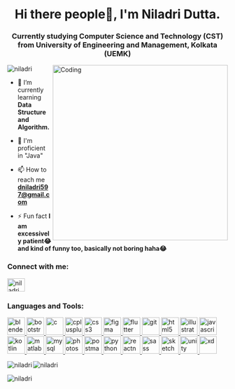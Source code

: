 <h1 align="center">Hi there people👋, I'm Niladri Dutta.</h1>
<h3 align="center">Currently studying Computer Science and Technology (CST) from University of Engineering and Management, Kolkata (UEMK)</h3>
<img align="right" alt="Coding" width="400" src="https://user-images.githubusercontent.com/63924604/208824038-87b45f59-9127-41aa-92fb-0220bf06a7c6.gif">

<p align="left"> <img src="https://komarev.com/ghpvc/?username=dniladri597&label=Profile%20views&color=0e75b6&style=flat" alt="niladri" /> </p>



- 🌱 I’m currently learning **Data Structure and Algorithm.**

- 📄 I'm proficient in "Java"

- 📫 How to reach me **dniladri597@gmail.com**

- ⚡ Fun fact **I am excessively patient😂 and kind of funny too, basically not boring haha😂**

<h3 align="left">Connect with me:</h3>
<p align="left">
<a href="https://twitter.com/dniladri597" target="blank"><img align="center" src="https://user-images.githubusercontent.com/63924604/208840554-a66b7cd0-8654-47cc-a5ed-c6e7635c19a5.svg" alt="niladri" height="30" width="40" /></a>
</p>

<h3 align="left">Languages and Tools:</h3>
<p align="left"> <a href="https://www.blender.org/" target="_blank" rel="noreferrer"> <img src="https://download.blender.org/branding/community/blender_community_badge_white.svg" alt="blender" width="40" height="40"/> </a> <a href="https://getbootstrap.com" target="_blank" rel="noreferrer"> <img src="https://user-images.githubusercontent.com/63924604/208937755-0f2e2394-0e0b-4ffc-a96b-8a3bfc7a8130.svg" alt="bootstrap" width="40" height="40"/> </a> <a href="https://www.cprogramming.com/" target="_blank" rel="noreferrer"> <img src="https://user-images.githubusercontent.com/63924604/208842117-3bec12ac-ea2a-416d-aeb1-9a22fb1e927c.svg" alt="c" width="40" height="40"/> </a> <a href="https://www.w3schools.com/cpp/" target="_blank" rel="noreferrer"> <img src="https://user-images.githubusercontent.com/63924604/208842210-a49626d9-2ae3-48b7-bc33-b7690d9208d1.svg" alt="cplusplus" width="40" height="40"/> </a> <a href="https://www.w3schools.com/css/" target="_blank" rel="noreferrer"> <img src="https://user-images.githubusercontent.com/63924604/208938457-41814ae7-19f3-4156-98c4-92f2d9b3a7a8.svg" alt="css3" width="40" height="40"/> </a> <a href="https://www.figma.com/" target="_blank" rel="noreferrer"> <img src="https://www.vectorlogo.zone/logos/figma/figma-icon.svg" alt="figma" width="40" height="40"/> </a> <a href="https://flutter.dev" target="_blank" rel="noreferrer"> <img src="https://www.vectorlogo.zone/logos/flutterio/flutterio-icon.svg" alt="flutter" width="40" height="40"/> </a> <a href="https://git-scm.com/" target="_blank" rel="noreferrer"> <img src="https://www.vectorlogo.zone/logos/git-scm/git-scm-icon.svg" alt="git" width="40" height="40"/> </a> <a href="https://www.w3.org/html/" target="_blank" rel="noreferrer"> <img src="https://user-images.githubusercontent.com/63924604/208938604-b15fa2f4-25ea-4e09-abd4-1831aa966077.svg" alt="html5" width="40" height="40"/> </a> <a href="https://www.adobe.com/in/products/illustrator.html" target="_blank" rel="noreferrer"> <img src="https://www.vectorlogo.zone/logos/adobe_illustrator/adobe_illustrator-icon.svg" alt="illustrator" width="40" height="40"/> </a> <a href="https://developer.mozilla.org/en-US/docs/Web/JavaScript" target="_blank" rel="noreferrer"> <img src="https://user-images.githubusercontent.com/63924604/208842652-c790a3fa-7d45-482a-898b-5194633a8a92.svg" alt="javascript" width="40" height="40"/> </a> <a href="https://kotlinlang.org" target="_blank" rel="noreferrer"> <img src="https://www.vectorlogo.zone/logos/kotlinlang/kotlinlang-icon.svg" alt="kotlin" width="40" height="40"/> </a> <a href="https://www.mathworks.com/" target="_blank" rel="noreferrer"> <img src="https://upload.wikimedia.org/wikipedia/commons/2/21/Matlab_Logo.png" alt="matlab" width="40" height="40"/> </a> <a href="https://www.mysql.com/" target="_blank" rel="noreferrer"> <img src="https://user-images.githubusercontent.com/63924604/208842777-d0de66b7-ed37-4fd0-833d-9949e61fdc16.svg" alt="mysql" width="40" height="40"/> </a> <a href="https://www.photoshop.com/en" target="_blank" rel="noreferrer"> <img src="https://user-images.githubusercontent.com/63924604/208842875-4405cf81-3e41-4c3f-8e49-c1c965f4d4d6.svg" alt="photoshop" width="40" height="40"/> </a> <a href="https://postman.com" target="_blank" rel="noreferrer"> <img src="https://www.vectorlogo.zone/logos/getpostman/getpostman-icon.svg" alt="postman" width="40" height="40"/> </a> <a href="https://www.python.org" target="_blank" rel="noreferrer"> <img src="https://user-images.githubusercontent.com/63924604/208842974-aafbeb59-3105-4581-8b06-42a524ffb1f1.svg" alt="python" width="40" height="40"/> </a> <a href="https://reactnative.dev/" target="_blank" rel="noreferrer"> <img src="https://reactnative.dev/img/header_logo.svg" alt="reactnative" width="40" height="40"/> </a> <a href="https://sass-lang.com" target="_blank" rel="noreferrer"> <img src="https://user-images.githubusercontent.com/63924604/208843254-9d11a4e8-ea78-498b-9653-2c7cc70c3ac1.svg" alt="sass" width="40" height="40"/> </a> <!--<a href="https://scikit-learn.org/" target="_blank" rel="noreferrer"> <img src="https://upload.wikimedia.org/wikipedia/commons/0/05/Scikit_learn_logo_small.svg" alt="scikit_learn" width="40" height="40"/>--> </a> <a href="https://www.sketch.com/" target="_blank" rel="noreferrer"> <img src="https://www.vectorlogo.zone/logos/sketchapp/sketchapp-icon.svg" alt="sketch" width="40" height="40"/> </a> <a href="https://unity.com/" target="_blank" rel="noreferrer"> <img src="https://user-images.githubusercontent.com/63924604/208843742-4745971e-5eaa-46d8-97f2-7f9139d8c57a.svg" alt="unity" width="40" height="40"/> </a> <a href="https://www.adobe.com/products/xd.html" target="_blank" rel="noreferrer"> <img src="https://cdn.worldvectorlogo.com/logos/adobe-xd.svg" alt="xd" width="40" height="40"/> </a> </p>

<p><img align="left" src="https://github-readme-stats-sigma-five.vercel.app/api?username=niladri597&show_icons=true&locale=en" alt="niladri" /></p>

<p><img src="https://github-readme-streak-stats.herokuapp.com/?user=niladri597&" alt="niladri" /></p>

<p><img align="center" src="https://github-readme-stats-sigma-five.vercel.app/api/top-langs?username=niladri597&show_icons=true&locale=en&layout=compact" alt="niladri" /></p>

